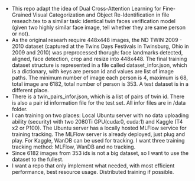 - This repo adapt the idea of Dual Cross-Attention Learning for Fine-Grained Visual Categorization and Object Re-Identification in file reseach.tex to a similar task: identical twin faces verification model (given two highly similar face image, tell whether they are same person or not).
- As the original researh require 448x448 images, the ND TWIN 2009 - 2010 dataset (captured at the Twins Days Festivals in Twinsburg, Ohio in 2009 and 2010) was preprocessed thorugh: face landmarks detected, aligned, face detection, crop and resize into 448x448. The final training dataset structure is represented in a file called dataset_infor.json, which is a dictionary, with keys are person id and values are list of image paths. The minimum number of image each person is 4, maximum is 68, total image are 6182, total number of person is 353. A test dataset is in a different place.
- There is a twin_pairs_infor.json, which is a list of pairs of twin id. There is also a pair id information file for the test set. All infor files are in /data folder.
- I can training on two places: Local Ubuntu server with no data uploading ability (security) with two 2080Ti GPU(cuda:0, cuda:1) and Kaggle (T4 x2 or P100). The Ubuntu server has a locally hosted MLFlow service for training tracking. The MLFlow server is already deployed, just plug and play. For Kaggle, WanDB can be used for tracking. I want three training tracking method: MLFlow, WanDB and no tracking.
- Since 6182 images from 353 ids is not a big dataset, so I want to use the dataset to the fullest.
- I want a repo that only implement what needed, with most efficient performance, best resource usage. Distributed training if possible.